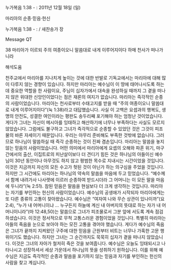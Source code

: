 누가복음 1:38 - : 
2011년 12월 18일 (일)

마리아의 순종·믿음·헌신



누가복음 1:38 - : / 새찬송가  장


Message QT

38 마리아가 이르되 주의 여종이오니 말씀대로 내게 이루어지이다 하매 천사가 떠나가니라

해석도움





천주교에서 마리아를 지나치게 높이는 것에 대한 반발로 기독교에서는 마리아에 대해 많이 다루지 않는 경향이 있습니다. 하지만 마리아는 예수님이 이 땅에 태어나시도록 하는 데 중요한 역할을 한 사람이요, 주님이 십자가에서 대속을 완성하실 때까지 그 곁을 떠나지 않은 위대한 신앙인이었다는 점은 재론의 여지가 없습니다.
마리아는 즉각적인 순종의 사람이었습니다. 마리아는 천사로부터 수태고지를 받을 때 “주의 여종이오니 말씀대로 내게 이루어지이다”(눅 1:38)라고 대답했습니다. 사실 이 고백은 요셉과의 행복도, 생명의 안전도, 성결한 여인이라는 평판도 송두리째 포기해야 하는 엄청난 것이었습니다. 게다가 그녀는 자신이 메시아를 잉태하고 해산하기에 너무나 부족하다는 사실도 모르지 않았습니다. 그럼에도 불구하고 그녀가 즉각적으로 순종할 수 있었던 것은 그것이 피조물의 바른 자세이기 때문입니다. 우리는 아무리 준비해도 부족한 것밖에 없습니다. 그러므로 하나님이 말씀하실 때 즉각 순종하는 것이 진짜 겸손입니다.
마리아는 말씀을 놓지 않는 믿음의 사람이었습니다. 어떤 의미에서 마리아에게 요셉의 오해와 파혼 위기, 마구간에서의 출산, 이집트로의 피난살이보다 더 견디기 힘든 것은 하나님의 아들이신 예수님이 30년 동안이나 아무것도 하지 않고 평범한 목수로 지내시는 시간이었을 것입니다. 이것은 지금까지 자신의 모든 수고가 헛된 것이 아닌가 하는 의구심을 주었을 것입니다. 하지만 그 시간에도 마리아는 하나님의 약속의 말씀을 마음에 두고 믿었습니다. “예수께서 함께 내려가사 나사렛에 이르러 순종하여 받드시더라 그 어머니는 이 모든 말을 마음에 두니라”(눅 2:51). 참된 믿음은 말씀을 현실보다 더 크게 생각하는 것입니다.
마리아는 자기를 부인하는 헌신의 사람이었습니다. 예수님의 공생애가 시작되자 마리아에게는 또 다른 종류의 고통이 찾아왔습니다. 예수님은 “여자여 나와 무슨 상관이 있나이까”(요 2:4), “누가 내 어머니이냐 … 누구든지 하늘에 계신 내 아버지의 뜻대로 하는 자가 내 어머니이니라”(마 12:48,50)는 말씀으로 그녀가 피조물로서 그분 앞에 서도록 계속 점검하셨습니다. 이것은 정서적으로 무척 고통스러운 경험이었을 것입니다. 특별히 마리아는 아들의 죽음을 눈으로 보아야 하는 모진 고통을 겪어야 했습니다. 게다가 예수님의 죽음은 그녀가 끝까지 지켜왔던 구주에 대한 믿음을 근원부터 비트는 너무나 가혹한 고문 행위이기도 했습니다. 하지만 그녀는 그 순간까지도 묵묵히 십자가 곁을 떠나지 않았습니다. 이것은 그녀의 자아가 철저히 죽은 것을 보여줍니다.
예수님은 오늘도 잉태되시고 나타나시고 성장하셔서 세상 가운데서 하나님의 뜻을 성취하기 원하십니다. 이를 위해 예수님은 지금도 즉각적인 순종과 말씀을 포기하지 않는 믿음과 자기를 부인하는 헌신의 사람을 찾고 계십니다.